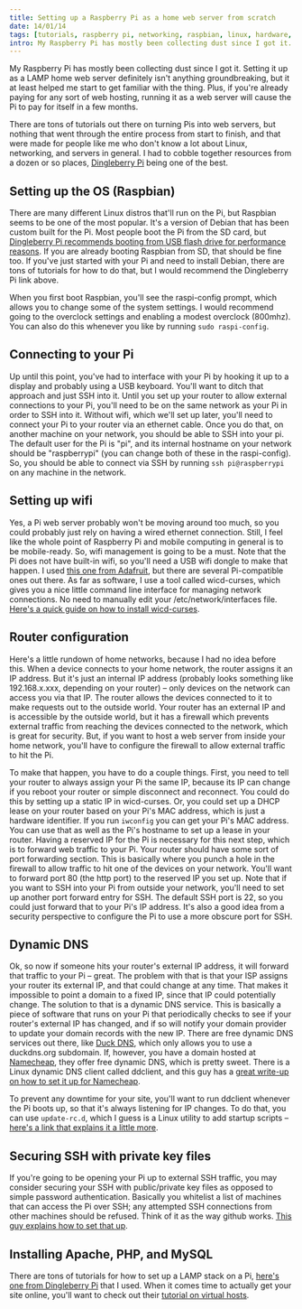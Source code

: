 ```yaml
---
title: Setting up a Raspberry Pi as a home web server from scratch
date: 14/01/14
tags: [tutorials, raspberry pi, networking, raspbian, linux, hardware, apache]
intro: My Raspberry Pi has mostly been collecting dust since I got it. Setting it up as a LAMP home web server definitely isn't anything groundbreaking, but it at least helped me start to get familiar with the thing.
---
```


<p>My Raspberry Pi has mostly been collecting dust since I got it. Setting it up as a LAMP home web server definitely isn't anything groundbreaking, but it at least helped me start to get familiar with the thing.<!--more--> Plus, if you're already paying for any sort of web hosting, running it as a web server will cause the Pi to pay for itself in a few months.</p>

<p>There are tons of tutorials out there on turning Pis into web servers, but nothing that went through the entire process from start to finish, and that were made for people like me who don't know a lot about Linux, networking, and servers in general. I had to cobble together resources from a dozen or so places, <a href="http://www.dingleberrypi.com/">Dingleberry Pi</a> being one of the best.</p>

<h2>Setting up the OS (Raspbian)</h2>

<p>There are many different Linux distros that'll run on the Pi, but Raspbian seems to be one of the most popular. It's a version of Debian that has been custom built for the Pi. Most people boot the Pi from the SD card, but <a href="http://www.dingleberrypi.com/2013/05/install-and-run-raspbian-from-a-usb-flash-drive/">Dingleberry Pi recommends booting from USB flash drive for performance reasons</a>. If you are already booting Raspbian from SD, that should be fine too. If you've just started with your Pi and need to install Debian, there are tons of tutorials for how to do that, but I would recommend the Dingleberry Pi link above.</p>

<p>When you first boot Raspbian, you'll see the raspi-config prompt, which allows you to change some of the system settings. I would recommend going to the overclock settings and enabling a modest overclock (800mhz). You can also do this whenever you like by running <code class="language-bash">sudo raspi-config</code>.</p>

<h2>Connecting to your Pi</h2>
<p>Up until this point, you've had to interface with your Pi by hooking it up to a display and probably using a USB keyboard.  You'll want to ditch that approach and just SSH into it.  Until you set up your router to allow external connections to your Pi, you'll need to be on the same network as your Pi in order to SSH into it.  Without wifi, which we'll set up later, you'll need to connect your Pi to your router via an ethernet cable.  Once you do that, on another machine on your network, you should be able to SSH into your pi.  The default user for the Pi is "pi", and its internal hostname on your network should be "raspberrypi" (you can change both of these in the raspi-config).  So, you should be able to connect via SSH by running <code class="language-bash">ssh pi@raspberrypi</code> on any machine in the network.</p>

<h2>Setting up wifi</h2>
<p>Yes, a Pi web server probably won't be moving around too much, so you could probably just rely on having a wired ethernet connection.  Still, I feel like the whole point of Raspberry Pi and mobile computing in general is to be mobile-ready.  So, wifi management is going to be a must.  Note that the Pi does not have built-in wifi, so you'll need a USB wifi dongle to make that happen.  I used <a href="https://www.adafruit.com/products/1012">this one from Adafruit</a>, but there are several Pi-compatible ones out there.  As far as software, I use a tool called wicd-curses, which gives you a nice little command line interface for managing network connections.  No need to manually edit your /etc/network/interfaces file.  <a href="http://www.raspyfi.com/wi-fi-on-raspberry-pi-a-simple-guide/">Here's a quick guide on how to install wicd-curses</a>.</p>

<h2>Router configuration</h2>
<p>Here's a little rundown of home networks, because I had no idea before this.  When a device connects to your home network, the router assigns it an IP address.  But it's just an internal IP address (probably looks something like 192.168.x.xxx, depending on your router) &ndash; only devices on the network can access you via that IP.  The router allows the devices connected to it to make requests out to the outside world.  Your router has an external IP and is accessible by the outside world, but it has a firewall which prevents external traffic from reaching the devices connected to the network, which is great for security.  But, if you want to host a web server from inside your home network, you'll have to configure the firewall to allow external traffic to hit the Pi.</p>

<p>To make that happen, you have to do a couple things.  First, you need to tell your router to always assign your Pi the same IP, because its IP can change if you reboot your router or simple disconnect and reconnect.  You could do this by setting up a static IP in wicd-curses.  Or, you could set up a DHCP lease on your router based on your Pi's MAC address, which is just a hardware identifier.  If you run <code class="language-bash">iwconfig</code> you can get your Pi's MAC address.  You can use that as well as the Pi's hostname to set up a lease in your router.  Having a reserved IP for the Pi is necessary for this next step, which is to forward web traffic to your Pi.  Your router should have some sort of port forwarding section.  This is basically where you punch a hole in the firewall to allow traffic to hit one of the devices on your network.  You'll want to forward port 80 (the http port) to the reserved IP you set up.  Note that if you want to SSH into your Pi from outside your network, you'll need to set up another port forward entry for SSH.  The default SSH port is 22, so you could just forward that to your Pi's IP address.  It's also a good idea from a security perspective to configure the Pi to use a more obscure port for SSH.</p>

<h2>Dynamic DNS</h2>
<p>Ok, so now if someone hits your router's external IP address, it will forward that traffic to your Pi &ndash; great.  The problem with that is that your ISP assigns your router its external IP, and that could change at any time.  That makes it impossible to point a domain to a fixed IP, since that IP could potentially change.  The solution to that is a dynamic DNS service.  This is basically a piece of software that runs on your Pi that periodically checks to see if your router's external IP has changed, and if so will notify your domain provider to update your domain records with the new IP.  There are free dynamic DNS services out there, like <a href="http://www.duckdns.org/">Duck DNS</a>, which only allows you to use a duckdns.org subdomain.  If, however, you have a domain hosted at <a href="https://www.namecheap.com/">Namecheap</a>, they offer free dynamic DNS, which is pretty sweet.  There is a Linux dynamic DNS client called ddclient, and this guy has a <a href="http://en.code-bude.net/2013/07/21/how-to-setup-ddclient-on-raspberry-pi-for-use-with-namecheap-dyndns/">great write-up on how to set it up for Namecheap</a>.</p>

<p>To prevent any downtime for your site, you'll want to run ddclient whenever the Pi boots up, so that it's always listening for IP changes.  To do that, you can use <code>update-rc.d</code>, which I guess is a Linux utility to add startup scripts &ndash; <a href="http://www.raspberrypi.org/phpBB3/viewtopic.php?f=27&t=29721">here's a link that explains it a little more</a>.</p>

<h2>Securing SSH with private key files</h2>
<p>If you're going to be opening your Pi up to external SSH traffic, you may consider securing your SSH with public/private key files as opposed to simple password authentication.  Basically you whitelist a list of machines that can access the Pi over SSH; any attempted SSH connections from other machines should be refused.  Think of it as the way github works.  <a href="http://steve.dynedge.co.uk/2012/05/30/logging-into-a-rasberry-pi-using-publicprivate-keys/">This guy explains how to set that up</a>.</p>

<h2>Installing Apache, PHP, and MySQL</h2>
<p>There are tons of tutorials for how to set up a LAMP stack on a Pi, <a href="http://www.dingleberrypi.com/2012/09/tutorial-install-apache-php-and-mysql-on-raspberry-pi/">here's one from Dingleberry Pi</a> that I used.  When it comes time to actually get your site online, you'll want to check out their <a href="http://www.dingleberrypi.com/2013/08/add-virtual-hosts-and-subdomains-to-your-raspberry-pi-apache2-server/">tutorial on virtual hosts</a>.</p>
